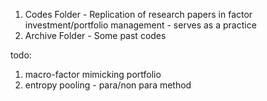 1. Codes Folder - Replication of research papers in factor investment/portfolio management - serves as a practice
2. Archive Folder - Some past codes

todo: 
  1. macro-factor mimicking portfolio
  2. entropy pooling - para/non para method
